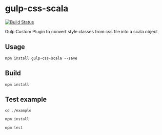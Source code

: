 # gulp-css-scala

[![Build Status](https://travis-ci.org/SteveBrandt/gulp-css-scala.svg?branch=master)](https://travis-ci.org/SteveBrandt/gulp-css-scala)

Gulp Custom Plugin to convert style classes from css file into a scala object

## Usage
`npm install gulp-css-scala --save`

## Build
`npm install`

## Test example
`cd ./example`

`npm install`

`npm test`
